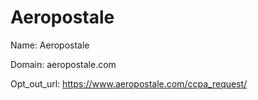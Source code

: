 # Aeropostale

Name: Aeropostale

Domain: aeropostale.com

Opt_out_url: https://www.aeropostale.com/ccpa_request/

